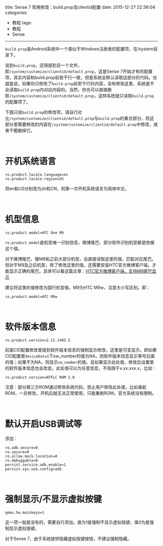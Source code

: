 title: Sense 7 常用修改：build.prop及clientid配置
date: 2015-12-27 22:36:04
categories:
- 教程
tags:
- 教程
- Sense
---

`build.prop`是Android系统中一个类似于Windows注册表的配置项，在/system目录下。

说到`build.prop`，还得提到另一个文件，即`/system/customize/clientid/default.prop`，这是Sense 7开始才有的配置项，其实内容和build.prop前若干行一致，但是系统会默认读取这部分的代码。也就是说，如果你只修改了`build.prop`前若干行的内容，没有修改这里，系统是不会读取`build.prop`内对应内容的。当然，你也可以直接删除`/system/customize/clientid/default.prop`，这样系统就只读取`build.prop`的配置项了。

下面只说`build.prop`的修改项，请自行对比`/system/customize/clientid/default.prop`与`build.prop`的重合部分，将这部分里需要修改的内容在`/system/customize/clientid/default.prop`中修改，或者干脆删掉它。

<br>

<!-- more -->

# 开机系统语言 #

```
ro.product.locale.language=en
ro.product.locale.region=US
```

将en和US分别改为zh和CN，则第一次开机系统语言为简体中文。

<br>

# 机型信息 #

```
ro.product.model=HTC One M9
```

`ro.product.model`是机型唯一识别信息，微博尾巴、部分软件识别机型都是依据这个值。

对于微博尾巴，像M8和之前大部分机型，会直接读取这里的值，匹配对应尾巴。但对于M9及之后机型，除了修改这里的值，还需要安装HTC官方微博客户端，才能显示正确的尾巴。具体可以看这篇文章：[HTC官方微博客户端，支持M9尾巴显示](http://ntflc.com/2015/06/15/HTC-Weibo-App/)

建议将这里的值修改为国行机型值，M9为HTC M9w，注意大小写区别。即：

```
ro.product.model=HTC M9w
```

<br>

# 软件版本信息 #

```
ro.product.version=2.11.1405.5
```

前面CID配置修改里提到软件版本信息的强制显示修改，这里是可变显示。即如果CID配置里`deviceData1`下sw_number的值为NA，则软件版本信息显示等号后面的值；如果不为NA，则显示`sw_number`的值。且如果显示此处值，修改后设置里的软件版本信息也会改变。此处值可以为任意信息，不局限于x.xx.xxx.x，比如：

```
ro.product.version=NTFLC ROM 2.0
```

注意：部分第三方ROM通过修改系统代码，禁止用户修改此处值，比如毒蛇ROM，一旦修改，开机后就无法正常使用，只能重刷ROM。官方系统没有限制。

<br>

# 默认开启USB调试等 #

添加：

```
ro.adb.secure=0
ro.secure=0
ro.allow.mock.location=0
ro.debuggable=0
persist.service.adb.enable=1
persist.sys.usb.config=adb
```

<br>

# 强制显示/不显示虚拟按键 #

```
qemu.hw.mainkeys=1
```

这一项一般是没有的，需要自行添加。值为1是强制不显示虚拟按键，值0为是强制显示虚拟按键。

对于Sense 7，由于系统提供隐藏虚拟按键按钮，不建议强制隐藏。